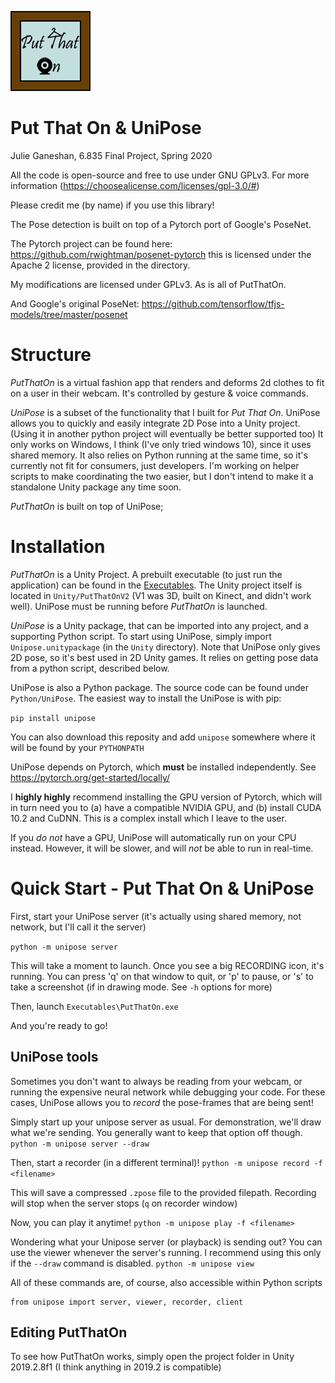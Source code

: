 ![Put That On Logo](logo_small.png "Put That On!")

# Put That On & UniPose

Julie Ganeshan, 6.835 Final Project, Spring 2020

All the code is open-source and free to use under GNU GPLv3.
For more information (https://choosealicense.com/licenses/gpl-3.0/#)

Please credit me (by name) if you use this library!

The Pose detection is built on top of a Pytorch port of Google's PoseNet.

The Pytorch project can be found here: 
https://github.com/rwightman/posenet-pytorch
this is licensed under the Apache 2 license, provided in the directory.

My modifications are licensed under GPLv3. As is all of PutThatOn.

And Google's original PoseNet:
https://github.com/tensorflow/tfjs-models/tree/master/posenet


# Structure

*PutThatOn* is a virtual fashion app that renders and deforms 2d clothes to fit on a user in their webcam. It's controlled by gesture & voice commands.

*UniPose* is a subset of the functionality that I built for *Put That On*. UniPose allows you to quickly and easily integrate 2D Pose into a Unity project. (Using it in another python project will eventually be better supported too)
It only works on Windows, I think (I've only tried windows 10), since it uses shared memory. It also relies on Python running at the same time, so it's currently not fit for consumers, just developers. I'm working on helper scripts to make coordinating the two easier, but I don't intend to make it a standalone Unity package any time soon.

*PutThatOn* is built on top of UniPose;


# Installation

*PutThatOn* is a Unity Project. A prebuilt executable (to just run the 
application) can be found in the [Executables](Executables/PutThatOn.exe).
The Unity project itself is located in `Unity/PutThatOnV2` (V1 was 3D, built on 
Kinect, and didn't work well). UniPose must be running before *PutThatOn* is launched.

*UniPose* is a Unity package, that can be imported into any project, and a 
supporting Python script. To start 
using UniPose, simply import `Unipose.unitypackage` (in the `Unity` directory).
Note that UniPose only gives 2D pose, so it's best used in 2D Unity games. 
It relies on getting pose data from a python script, described below.

UniPose is also a Python package. The source code can be found under `Python/UniPose`. The easiest way to install the UniPose is with pip:

`pip install unipose`

You can also download this reposity and add `unipose` somewhere where it will be found by your `PYTHONPATH`

UniPose depends on Pytorch, which **must** be installed independently. See https://pytorch.org/get-started/locally/

I **highly highly** recommend installing the GPU version of Pytorch, which will in turn need you to (a) have a compatible NVIDIA GPU, and (b) install CUDA 10.2 and CuDNN. This is a complex install which I leave to the user.

If you *do not* have a GPU, UniPose will automatically run on your CPU instead. However, it will be slower, and will *not* be able to run in real-time.


# Quick Start - Put That On & UniPose

First, start your UniPose server (it's actually using shared memory, not network, but I'll call it the server)

`python -m unipose server`

This will take a moment to launch. Once you see a big RECORDING icon, it's running. You can press 'q' on that window to quit, or 'p' to pause, or 's' to take a screenshot (if in drawing mode. See `-h` options for more)

Then, launch `Executables\PutThatOn.exe`

And you're ready to go!


## UniPose tools

Sometimes you don't want to always be reading from your webcam, or running the expensive neural network while debugging your code. 
For these cases, UniPose allows you to *record* the pose-frames that are being sent!

Simply start up your unipose server as usual. For demonstration, we'll draw what we're sending. You generally want to keep that option off though.
`python -m unipose server --draw`

Then, start a recorder (in a different terminal)!
`python -m unipose record -f <filename>`

This will save a compressed `.zpose` file to the provided filepath. Recording will stop when the server stops (`q` on recorder window)

Now, you can play it anytime!
`python -m unipose play -f <filename>`

Wondering what your Unipose server (or playback) is sending out? You can use the viewer whenever the server's running. I recommend using this only if the `--draw` command is disabled.
`python -m unipose view`

All of these commands are, of course, also accessible within Python scripts

```
from unipose import server, viewer, recorder, client
```

## Editing PutThatOn
To see how PutThatOn works, simply open the project folder in Unity 2019.2.8f1 (I think anything in 2019.2 is compatible)










